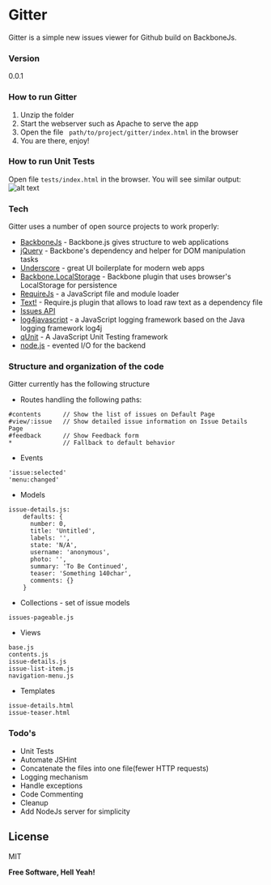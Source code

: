 # Gitter

Gitter is a simple new issues viewer for Github build on BackboneJs.

### Version
0.0.1

### How to run Gitter
1. Unzip the folder
2. Start the webserver such as Apache to serve the app
3. Open the file ``` path/to/project/gitter/index.html``` in the browser
4. You are there, enjoy!

### How to run Unit Tests
Open file ```tests/index.html``` in the browser. You will see similar output:
![alt text](http://addyosmani.com/gyazo/7d4de12.png "Logo Title Text 1")

### Tech

Gitter uses a number of open source projects to work properly:

* [BackboneJs] - Backbone.js gives structure to web applications
* [jQuery] - Backbone's dependency and helper for DOM manipulation tasks
* [Underscore] - great UI boilerplate for modern web apps
* [Backbone.LocalStorage] - Backbone plugin that uses browser's LocalStorage for persistence
* [RequireJs] - a JavaScript file and module loader
* [Text!] - Require.js plugin that allows to load raw text as a dependency file
* [Issues API]
* [log4javascript] - a JavaScript logging framework based on the Java logging framework log4j
* [qUnit] - A JavaScript Unit Testing framework
* [node.js] - evented I/O for the backend

### Structure and organization of the code

Gitter currently has the following structure

* Routes handling the following paths:
```
#contents      // Show the list of issues on Default Page
#view/:issue   // Show detailed issue information on Issue Details Page
#feedback      // Show Feedback form
*              // Fallback to default behavior
```
* Events
```
'issue:selected'
'menu:changed'
```
* Models
```
issue-details.js:
    defaults: {
      number: 0,
      title: 'Untitled',
      labels: '',
      state: 'N/A',
      username: 'anonymous',
      photo: '',
      summary: 'To Be Continued',
      teaser: 'Something 140char',
      comments: {}
    }
```
* Collections - set of issue models
```
issues-pageable.js
```
* Views
```
base.js
contents.js
issue-details.js
issue-list-item.js
navigation-menu.js
```
* Templates
```
issue-details.html
issue-teaser.html
```

### Todo's

- Unit Tests
- Automate JSHint
- Concatenate the files into one file(fewer HTTP requests)
- Logging mechanism
- Handle exceptions
- Code Commenting
- Cleanup
- Add NodeJs server for simplicity

License
----
MIT


**Free Software, Hell Yeah!**

[BackboneJs]: http://backbonejs.org/
[Underscore]: http://underscorejs.org/
[Backbone.LocalStorage]: https://github.com/jeromegn/Backbone.localStorage
[RequireJs]: http://requirejs.org/
[Text!]: https://github.com/requirejs/text
[Issues API]: https://developer.github.com/v3/issues/
[log4javascript]: http://log4javascript.org/docs/index.html
[qUnit]: http://qunitjs.com/
[node.js]:http://nodejs.org
[jQuery]:http://jquery.com

